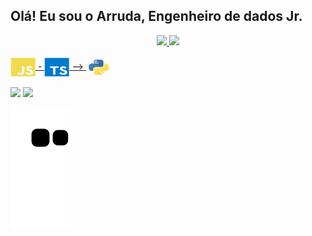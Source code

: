 ## Olá! Eu sou o Arruda, Engenheiro de dados Jr. 


<!---
Arrudaemerson06/Arrudaemerson06 is a ✨ special ✨ repository because its `README.md` (this file) appears on your GitHub profile.
You can click the Preview link to take a look at your changes.
--->
<div align="center" style="display: inline_block">
  <a href="https://github.com/Arrudaemerson06">
  <img height="150em" src="https://github-readme-stats.vercel.app/api?username=Arrudaemerson06&show_icons=true&theme=dark&include_all_commits=true&count_private=true"/>
  <img height="150em" src="https://github-readme-stats.vercel.app/api/top-langs/?username=Arrudaemerson06&layout=compact&langs_count=7&theme=dark"/>
</div>
<div style="display: inline_block"><br>
  <img align="center" alt="Arruda-Js" height="30" width="40" src="https://raw.githubusercontent.com/devicons/devicon/master/icons/javascript/javascript-plain.svg">
    -
  <img align="center" alt="Arruda-Ts" height="30" width="40" src="https://raw.githubusercontent.com/devicons/devicon/master/icons/typescript/typescript-plain.svg">
<!--   <img align="center" alt="Arruda-React" height="30" width="40" src="https://raw.githubusercontent.com/devicons/devicon/master/icons/react/react-original.svg">
  <img align="center" alt="Arruda-HTML" height="30" width="40" src="https://raw.githubusercontent.com/devicons/devicon/master/icons/html5/html5-original.svg">
  <img align="center" alt="Arruda-CSS" height="30" width="40" src="https://raw.githubusercontent.com/devicons/devicon/master/icons/css3/css3-original.svg"> --> -->
  <img align="center" alt="Arruda-Python" height="30" width="40" src="https://raw.githubusercontent.com/devicons/devicon/master/icons/python/python-original.svg">

<div>
<br>
<!---
 <a href="https://discord.gg/" target="_blank"><img src="https://img.shields.io/badge/Discord-7289DA?style=for-the-badge&logo=discord&logoColor=white" target="_blank"></a> 
   --->
  <a href = "mailto:arrudaemerson06@gmail.com"><img src="https://img.shields.io/badge/Gmail-D14836?style=for-the-badge&logo=gmail&logoColor=white" target="_blank"></a>
  <a href="https://www.linkedin.com/in/emerson-de-arruda-58a2bb212/" target="blank"><img src="https://img.shields.io/badge/-LinkedIn-%230077B5?style=for-the-badge&logo=linkedin&logoColor=white" target="blank"></a> 
  
  ![snake gif](https://github.com/Arrudaemerson06/Arrudaemerson06/blob/output/github-contribution-grid-snake.svg)
  
  
</div>
